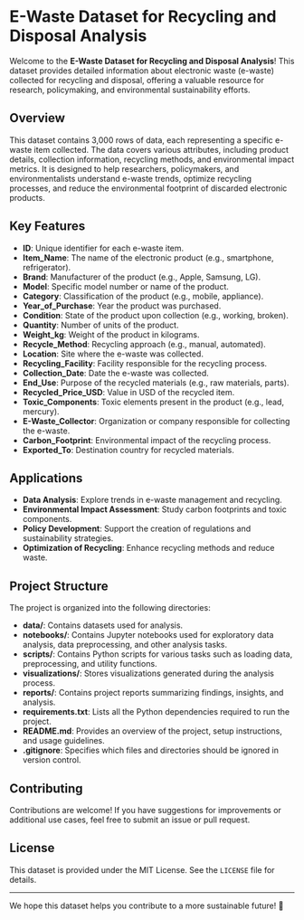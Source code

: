 # **E-Waste Dataset for Recycling and Disposal Analysis**

Welcome to the **E-Waste Dataset for Recycling and Disposal Analysis**! This dataset provides detailed information about electronic waste (e-waste) collected for recycling and disposal, offering a valuable resource for research, policymaking, and environmental sustainability efforts.

## **Overview**
This dataset contains 3,000 rows of data, each representing a specific e-waste item collected. The data covers various attributes, including product details, collection information, recycling methods, and environmental impact metrics. It is designed to help researchers, policymakers, and environmentalists understand e-waste trends, optimize recycling processes, and reduce the environmental footprint of discarded electronic products.

## **Key Features**
- **ID**: Unique identifier for each e-waste item.
- **Item_Name**: The name of the electronic product (e.g., smartphone, refrigerator).
- **Brand**: Manufacturer of the product (e.g., Apple, Samsung, LG).
- **Model**: Specific model number or name of the product.
- **Category**: Classification of the product (e.g., mobile, appliance).
- **Year_of_Purchase**: Year the product was purchased.
- **Condition**: State of the product upon collection (e.g., working, broken).
- **Quantity**: Number of units of the product.
- **Weight_kg**: Weight of the product in kilograms.
- **Recycle_Method**: Recycling approach (e.g., manual, automated).
- **Location**: Site where the e-waste was collected.
- **Recycling_Facility**: Facility responsible for the recycling process.
- **Collection_Date**: Date the e-waste was collected.
- **End_Use**: Purpose of the recycled materials (e.g., raw materials, parts).
- **Recycled_Price_USD**: Value in USD of the recycled item.
- **Toxic_Components**: Toxic elements present in the product (e.g., lead, mercury).
- **E-Waste_Collector**: Organization or company responsible for collecting the e-waste.
- **Carbon_Footprint**: Environmental impact of the recycling process.
- **Exported_To**: Destination country for recycled materials.

## **Applications**
- **Data Analysis**: Explore trends in e-waste management and recycling.
- **Environmental Impact Assessment**: Study carbon footprints and toxic components.
- **Policy Development**: Support the creation of regulations and sustainability strategies.
- **Optimization of Recycling**: Enhance recycling methods and reduce waste.

## Project Structure

The project is organized into the following directories:

- **data/**: Contains datasets used for analysis.
- **notebooks/**: Contains Jupyter notebooks used for exploratory data analysis, data preprocessing, and other analysis tasks.
- **scripts/**: Contains Python scripts for various tasks such as loading data, preprocessing, and utility functions.
- **visualizations/**: Stores visualizations generated during the analysis process.
- **reports/**: Contains project reports summarizing findings, insights, and analysis.
- **requirements.txt**: Lists all the Python dependencies required to run the project.
- **README.md**: Provides an overview of the project, setup instructions, and usage guidelines.
- **.gitignore**: Specifies which files and directories should be ignored in version control.


## **Contributing**
Contributions are welcome! If you have suggestions for improvements or additional use cases, feel free to submit an issue or pull request.

## **License**
This dataset is provided under the MIT License. See the `LICENSE` file for details.

---

We hope this dataset helps you contribute to a more sustainable future! 🌱